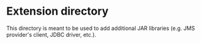 Extension directory
===================

This directory is meant to be used to add additional JAR libraries (e.g. JMS provider's client, JDBC driver, etc.).